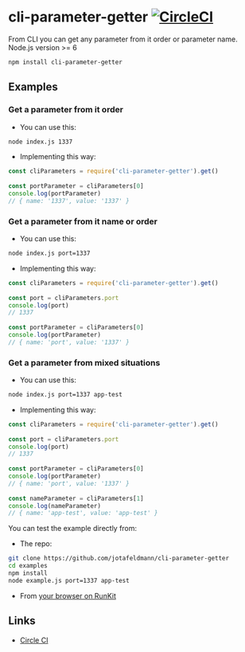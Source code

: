 # cli-parameter-getter [![CircleCI](https://circleci.com/gh/jotafeldmann/cli-parameter-getter.svg?style=svg)](https://circleci.com/gh/jotafeldmann/cli-parameter-getter)

From CLI you can get any parameter from it order or parameter name. Node.js version >= 6

```bash
npm install cli-parameter-getter
```

## Examples

### Get a parameter from it order

- You can use this:

```bash
node index.js 1337
```

- Implementing this way:

```javascript
const cliParameters = require('cli-parameter-getter').get()
 
const portParameter = cliParameters[0]
console.log(portParameter)
// { name: '1337', value: '1337' } 
```

### Get a parameter from it name or order

- You can use this:

```bash
node index.js port=1337
```

- Implementing this way:

```javascript
const cliParameters = require('cli-parameter-getter').get()
 
const port = cliParameters.port
console.log(port)
// 1337 
 
const portParameter = cliParameters[0]
console.log(portParameter)
// { name: 'port', value: '1337' }
```


### Get a parameter from mixed situations

- You can use this:

```bash
node index.js port=1337 app-test
```

- Implementing this way:

```javascript
const cliParameters = require('cli-parameter-getter').get()
 
const port = cliParameters.port
console.log(port)
// 1337 
 
const portParameter = cliParameters[0]
console.log(portParameter)
// { name: 'port', value: '1337' } 
 
const nameParameter = cliParameters[1]
console.log(nameParameter)
// { name: 'app-test', value: 'app-test' }
```

You can test the example directly from:

- The repo:

```bash
git clone https://github.com/jotafeldmann/cli-parameter-getter
cd examples
npm install
node example.js port=1337 app-test
```

- From [your browser on RunKit](https://runkit.com/jotafeldmann/cli-parameter-getter-example)

## Links

- [Circle CI](https://circleci.com/gh/jotafeldmann/cli-parameter-getter)
